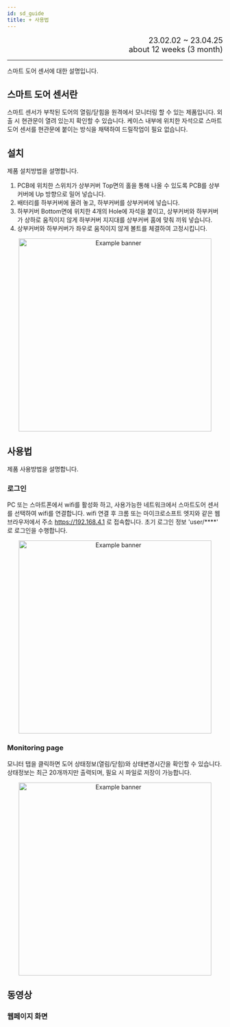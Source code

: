 ```yaml
---
id: sd_guide
title: + 사용법
---
```


<div align="right">
  <font size="4">
    23.02.02 ~ 23.04.25<br/>
		about 12 weeks (3 month)
  </font>
</div>

---

스마트 도어 센서에 대한 설명입니다.

## 스마트 도어 센서란

스마트 센서가 부착된 도어의 열림/닫힘을 원격에서 모니터링 할 수 있는 제품입니다. 외출 시 현관문이 열려 있는지 확인할 수 있습니다. 케이스 내부에 위치한 자석으로 스마트 도어 센서를 현관문에 붙이는 방식을 채택하여 드릴작업이 필요 없습니다.

## 설치

제품 설치방법을 설명합니다.
1. PCB에 위치한 스위치가 상부커버 Top면의 홀을 통해 나올 수 있도록 PCB를 상부커버에 Up 방향으로 밀어 넣습니다.
2. 배터리를 하부커버에 올려 놓고, 하부커버를 상부커버에 넣습니다.
3. 하부커버 Bottom면에 위치한 4개의 Hole에 자석을 붙이고, 상부커버와 하부커버가 상하로 움직이지 않게 하부커버 지지대를 상부커버 홈에 맞춰 끼워 넣습니다.
4. 상부커버와 하부커버가 좌우로 움직이지 않게 볼트를 체결하여 고정시킵니다.

<p align="center">
	<img
		src={require('/img/4_ews2/ews2_spec_hw_assemble.png').default}
		alt="Example banner"
		width="450"
	/>
</p>

## 사용법

제품 사용방법을 설명합니다.

### 로그인
PC 또는 스마트폰에서 wifi를 활성화 하고, 사용가능한 네트워크에서 스마트도어 센서를 선택하여 wifi를 연결합니다. wifi 연결 후 크롬 또는 마이크로소프트 엣지와 같은 웹브라우저에서 주소 https://192.168.4.1 로 접속합니다. 초기 로그인 정보 'user/****' 로 로그인을 수행합니다.

<p align="center">
	<img
		src={require('/img/4_ews2/ews2_spec_sw_html3_login.png').default}
		alt="Example banner"
		width="450"
	/>
</p>

### Monitoring page

모니터 탭을 클릭하면 도어 상태정보(열림/닫힘)와 상태변경시간을 확인할 수 있습니다. 상태정보는 최근 20개까지만 출력되며, 필요 시 파일로 저장이 가능합니다.

<p align="center">
	<img
		src={require('/img/4_ews2/ews2_spec_sw_html5_openclose.png').default}
		alt="Example banner"
		width="450"
	/>
</p>

## 동영상

### 웹페이지 화면


